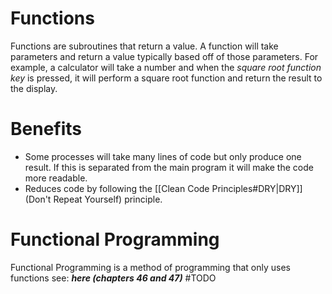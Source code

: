 # Functions
Functions are subroutines that return a value.
A function will take parameters and return a value typically based off of those parameters. For example, a calculator will take a number and when the *square root function key* is pressed, it will perform a square root function and return the result to the display.

# Benefits
- Some processes will take many lines of code but only produce one result. If this is separated from the main program it will make the code more readable.
- Reduces code by following the [[Clean Code Principles#DRY|DRY]] (Don't Repeat Yourself) principle.

# Functional Programming
Functional Programming is a method of programming that only uses functions see: ***here (chapters 46 and 47)*** #TODO